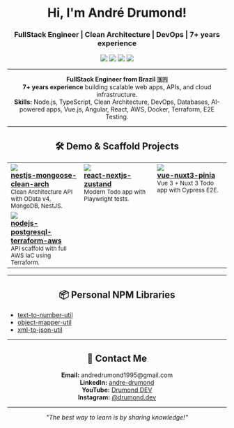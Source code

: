 <h1 align="center">Hi, I'm André Drumond!</h1>
<h3 align="center">FullStack Engineer | Clean Architecture | DevOps | 7+ years experience</h3>

<p align="center">
  <a href="mailto:andredrumond1995@gmail.com"><img src="https://img.shields.io/badge/Email-andredrumond1995@gmail.com-red?style=for-the-badge&logo=gmail&logoColor=white" /></a>
  <a href="https://www.linkedin.com/in/andre-drumond/"><img src="https://img.shields.io/badge/LinkedIn-0077B5?style=for-the-badge&logo=linkedin&logoColor=white" /></a>
  <a href="https://www.youtube.com/@drumonddev"><img src="https://img.shields.io/badge/YouTube-FF0000?style=for-the-badge&logo=youtube&logoColor=white" /></a>
  <a href="https://www.instagram.com/drumond.dev/"><img src="https://img.shields.io/badge/Instagram-%23E4405F.svg?style=for-the-badge&logo=Instagram&logoColor=white" /></a>
</p>

---

<p align="center">
  <b>FullStack Engineer from Brazil 🇧🇷</b><br/>
  <b>7+ years experience</b> building scalable web apps, APIs, and cloud infrastructure.<br/>
  <b>Skills:</b> Node.js, TypeScript, Clean Architecture, DevOps, Databases, AI-powered apps, Vue.js, Angular, React, AWS, Docker, Terraform, E2E Testing.
</p>

---

<h2 align="center">🛠️ Demo & Scaffold Projects</h2>

<table>
  <tr>
    <td valign="top" width="33%">
      <a href="https://github.com/andredrumond1995/nestjs-mongoose-clean-arch">
        <img src="https://img.shields.io/badge/NestJS%20%7C%20Mongoose%20%7C%20MongoDB%20%7C%20OData-API-red?style=for-the-badge&logo=nestjs&logoColor=white" /><br/>
        <b>nestjs-mongoose-clean-arch</b>
      </a>
      <br/>
      <sub>Clean Architecture API with OData v4, MongoDB, NestJS.</sub>
    </td>
    <td valign="top" width="33%">
      <a href="https://github.com/andredrumond1995/react-nextjs-zustand">
        <img src="https://img.shields.io/badge/React%20%7C%20Next.js%20%7C%20Zustand%20%7C%20Tailwind%20%7C%20Playwright-Todo-blueviolet?style=for-the-badge&logo=react&logoColor=white" /><br/>
        <b>react-nextjs-zustand</b>
      </a>
      <br/>
      <sub>Modern Todo app with Playwright tests.</sub>
    </td>
    <td valign="top" width="33%">
      <a href="https://github.com/andredrumond1995/vue-nuxt3-pinia">
        <img src="https://img.shields.io/badge/Vue.js%20%7C%20Nuxt%203%20%7C%20Pinia%20%7C%20Tailwind%20%7C%20Cypress-Todo-green?style=for-the-badge&logo=vue.js&logoColor=white" /><br/>
        <b>vue-nuxt3-pinia</b>
      </a>
      <br/>
      <sub>Vue 3 + Nuxt 3 Todo app with Cypress E2E.</sub>
    </td>
  </tr>
  <tr>
    <td valign="top" width="33%">
      <a href="https://github.com/andredrumond1995/nodejs-postgresql-terraform-aws">
        <img src="https://img.shields.io/badge/Node.js%20%7C%20PostgreSQL%20%7C%20Terraform%20%7C%20AWS-IaC-blue?style=for-the-badge&logo=node.js&logoColor=white" /><br/>
        <b>nodejs-postgresql-terraform-aws</b>
      </a>
      <br/>
      <sub>API scaffold with full AWS IaC using Terraform.</sub>
    </td>
    <td></td>
    <td></td>
  </tr>
</table>

---

<h2 align="center">📦 Personal NPM Libraries</h2>
<ul>
  <li><a href="https://www.npmjs.com/package/text-to-number-util">text-to-number-util</a></li>
  <li><a href="https://www.npmjs.com/package/object-mapper-util">object-mapper-util</a></li>
  <li><a href="https://www.npmjs.com/package/xml-to-json-util">xml-to-json-util</a></li>
</ul>

---

<h2 align="center">💬 Contact Me</h2>
<p align="center">
  <b>Email:</b> andredrumond1995@gmail.com<br/>
  <b>LinkedIn:</b> <a href="https://www.linkedin.com/in/andre-drumond/">andre-drumond</a><br/>
  <b>YouTube:</b> <a href="https://www.youtube.com/@drumonddev">Drumond DEV</a><br/>
  <b>Instagram:</b> <a href="https://www.instagram.com/drumond.dev/">@drumond.dev</a>
</p>

---

<p align="center">
  <i>"The best way to learn is by sharing knowledge!"</i>
</p>
